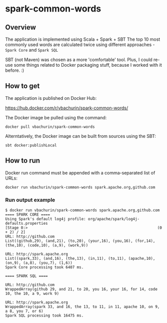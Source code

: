 # spark-common-words

## Overview 
The application is implemented using Scala + Spark + SBT
The top 10 most commonly used words are calculated twice using different approaches - `Spark Core` and `Spark SQL`

SBT (not Maven) was chosen as a more 'comfortable' tool. 
Plus, I could re-use some things related to Docker packaging stuff, because I worked with it before. :)

## How to get
The application is published on Docker Hub:

https://hub.docker.com/r/vbachurin/spark-common-words/

The Docker image be pulled using the command:

`docker pull vbachurin/spark-common-words`

Alterntatively, the Docker image can be built from sources using the SBT:

`sbt docker:publishLocal`

## How to run
Docker run command must be appended with a comma-separated list of URLs:

`docker run vbachurin/spark-common-words spark.apache.org,github.com`

### Run output example

```
$ docker run vbachurin/spark-common-words spark.apache.org,github.com
==== SPARK CORE ====
Using Spark's default log4j profile: org/apache/spark/log4j-defaults.properties
[Stage 0:>                                                          (0 + 2) / 2]
URL: http://github.com
List((github,29), (and,21), (to,20), (your,16), (you,16), (for,14), (the,10), (code,10), (a,9), (work,9))

URL: http://spark.apache.org
List((spark,33), (and,16), (the,13), (in,11), (to,11), (apache,10), (on,9), (a,8), (you,7), (1,6))
Spark Core processing took 6407 ms.

==== SPARK SQL ====

URL: http://github.com
WrappedArray(github 29, and 21, to 20, you 16, your 16, for 14, code 10, the 10, a 9, work 9)

URL: http://spark.apache.org
WrappedArray(spark 33, and 16, the 13, to 11, in 11, apache 10, on 9, a 8, you 7, or 6)
Spark SQL processing took 16475 ms.


```

